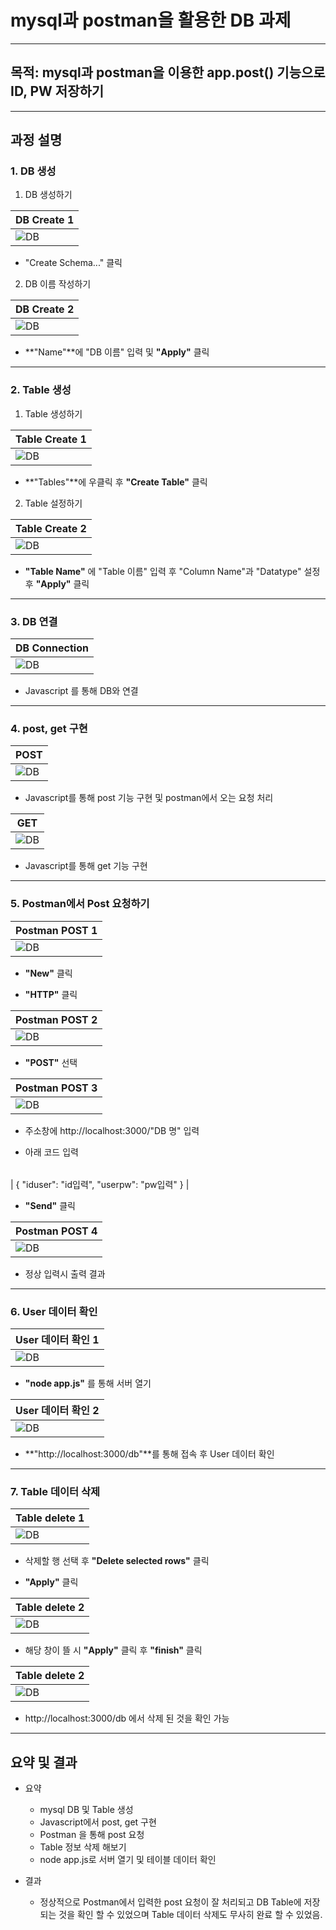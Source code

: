 # **mysql과 postman을 활용한 DB 과제**

---

## **목적: mysql과 postman을 이용한 app.post() 기능으로 ID, PW 저장하기**

---

## **과정 설명**

### **1. DB 생성**

1. DB 생성하기

| DB Create 1                   |
| ----------------------------- |
| ![DB](image/DB%20create1.png) |

- "Create Schema..." 클릭

2. DB 이름 작성하기

| DB Create 2                   |
| ----------------------------- |
| ![DB](image/DB%20create2.png) |

- **"Name"**에 "DB 이름" 입력 및 **"Apply"** 클릭

---

### **2. Table 생성**

1. Table 생성하기

| Table Create 1                   |
| -------------------------------- |
| ![DB](image/Table%20create1.png) |

- **"Tables"**에 우클릭 후 **"Create Table"** 클릭

2. Table 설정하기

| Table Create 2                   |
| -------------------------------- |
| ![DB](image/Table%20create2.png) |

- **"Table Name"** 에 "Table 이름" 입력 후 "Column Name"과 "Datatype" 설정 후 **"Apply"** 클릭

---

### **3. DB 연결**

| DB Connection                    |
| -------------------------------- |
| ![DB](image/DB%20connection.png) |

- Javascript 를 통해 DB와 연결

---

### **4. post, get 구현**

| POST                  |
| --------------------- |
| ![DB](image/post.png) |

- Javascript를 통해 post 기능 구현 및 postman에서 오는 요청 처리

| GET                        |
| -------------------------- |
| ![DB](image/app%20get.png) |

- Javascript를 통해 get 기능 구현

---

### **5. Postman에서 Post 요청하기**

| Postman POST 1            |
| ------------------------- |
| ![DB](image/postman1.png) |

- **"New"** 클릭

- **"HTTP"** 클릭

| Postman POST 2            |
| ------------------------- |
| ![DB](image/postman2.png) |

- **"POST"** 선택

| Postman POST 3         |
| ---------------------- |
| ![DB](image/post1.png) |

- 주소창에 http://localhost:3000/"DB 명" 입력

- 아래 코드 입력

|     |
| --- |

| {
"iduser": "id입력",
"userpw": "pw입력"
} |

- **"Send"** 클릭

| Postman POST 4         |
| ---------------------- |
| ![DB](image/post2.png) |

- 정상 입력시 출력 결과

---

### **6. User 데이터 확인**

| User 데이터 확인 1    |
| --------------------- |
| ![DB](image/node.png) |

- **"node app.js"** 를 통해 서버 열기

| User 데이터 확인 2   |
| -------------------- |
| ![DB](image/get.png) |

- **"http://localhost:3000/db"**를 통해 접속 후 User 데이터 확인

---

### 7. Table 데이터 삭제

| Table delete 1                  |
| ------------------------------- |
| ![DB](image/Table%20delete.png) |

- 삭제할 행 선택 후 **"Delete selected rows"** 클릭

- **"Apply"** 클릭

| Table delete 2                   |
| -------------------------------- |
| ![DB](image/Table%20delete2.png) |

- 해당 창이 뜰 시 **"Apply"** 클릭 후 **"finish"** 클릭

| Table delete 2                   |
| -------------------------------- |
| ![DB](image/Table%20delete3.png) |

- http://localhost:3000/db 에서 삭제 된 것을 확인 가능

---

## 요약 및 결과

- 요약

  - mysql DB 및 Table 생성
  - Javascript에서 post, get 구현
  - Postman 을 통해 post 요청
  - Table 정보 삭제 해보기
  - node app.js로 서버 열기 및 테이블 데이터 확인

- 결과
  - 정상적으로 Postman에서 입력한 post 요청이 잘 처리되고 DB Table에 저장 되는 것을 확인 할 수 있었으며 Table 데이터 삭제도 무사히 완료 할 수 있었음.
